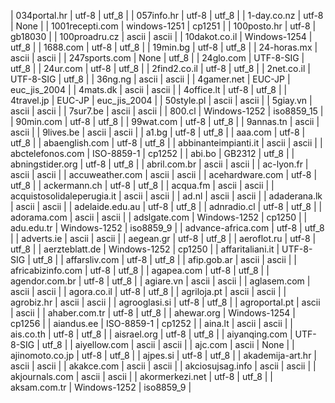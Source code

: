 | 034portal.hr | utf-8 | utf_8 |
| 057info.hr | utf-8 | utf_8 |
| 1-day.co.nz | utf-8 | None |
| 1001recepti.com | windows-1251 | cp1251 |
| 100posto.hr | utf-8 | gb18030 |
| 100proadru.cz | ascii | ascii |
| 10dakot.co.il | Windows-1254 | utf_8 |
| 1688.com | utf-8 | utf_8 |
| 19min.bg | utf-8 | utf_8 |
| 24-horas.mx | ascii | ascii |
| 247sports.com | None | utf_8 |
| 24glo.com | UTF-8-SIG | utf_8 |
| 24ur.com | utf-8 | utf_8 |
| 2find2.co.il | utf-8 | utf_8 |
| 2net.co.il | UTF-8-SIG | utf_8 |
| 36ng.ng | ascii | ascii |
| 4gamer.net | EUC-JP | euc_jis_2004 |
| 4mats.dk | ascii | ascii |
| 4office.lt | utf-8 | utf_8 |
| 4travel.jp | EUC-JP | euc_jis_2004 |
| 50style.pl | ascii | ascii |
| 5giay.vn | ascii | ascii |
| 7sur7.be | ascii | ascii |
| 800.cl | Windows-1252 | iso8859_15 |
| 90min.com | utf-8 | utf_8 |
| 99wat.com | utf-8 | utf_8 |
| 9annas.tn | ascii | ascii |
| 9lives.be | ascii | ascii |
| a1.bg | utf-8 | utf_8 |
| aaa.com | utf-8 | utf_8 |
| abaenglish.com | utf-8 | utf_8 |
| abbinanteimpianti.it | ascii | ascii |
| abctelefonos.com | ISO-8859-1 | cp1252 |
| abi.bo | GB2312 | utf_8 |
| abningstider.org | utf-8 | utf_8 |
| abril.com.br | ascii | ascii |
| ac-lyon.fr | ascii | ascii |
| accuweather.com | ascii | ascii |
| acehardware.com | utf-8 | utf_8 |
| ackermann.ch | utf-8 | utf_8 |
| acqua.fm | ascii | ascii |
| acquistosolidaleperugia.it | ascii | ascii |
| ad.nl | ascii | ascii |
| adaderana.lk | ascii | ascii |
| adelaide.edu.au | utf-8 | utf_8 |
| adnradio.cl | utf-8 | utf_8 |
| adorama.com | ascii | ascii |
| adslgate.com | Windows-1252 | cp1250 |
| adu.edu.tr | Windows-1252 | iso8859_9 |
| advance-africa.com | utf-8 | utf_8 |
| adverts.ie | ascii | ascii |
| aegean.gr | utf-8 | utf_8 |
| aeroflot.ru | utf-8 | utf_8 |
| aerzteblatt.de | Windows-1252 | cp1250 |
| affaritaliani.it | UTF-8-SIG | utf_8 |
| affarsliv.com | utf-8 | utf_8 |
| afip.gob.ar | ascii | ascii |
| africabizinfo.com | utf-8 | utf_8 |
| agapea.com | utf-8 | utf_8 |
| agendor.com.br | utf-8 | utf_8 |
| agiare.vn | ascii | ascii |
| aglasem.com | ascii | ascii |
| agora.co.il | utf-8 | utf_8 |
| agriloja.pt | ascii | ascii |
| agrobiz.hr | ascii | ascii |
| agrooglasi.si | utf-8 | utf_8 |
| agroportal.pt | ascii | ascii |
| ahaber.com.tr | utf-8 | utf_8 |
| ahewar.org | Windows-1254 | cp1256 |
| aiandus.ee | ISO-8859-1 | cp1252 |
| aina.lt | ascii | ascii |
| ais.co.th | utf-8 | utf_8 |
| aisrael.org | utf-8 | utf_8 |
| aiyanqing.com | UTF-8-SIG | utf_8 |
| aiyellow.com | ascii | ascii |
| ajc.com | ascii | None |
| ajinomoto.co.jp | utf-8 | utf_8 |
| ajpes.si | utf-8 | utf_8 |
| akademija-art.hr | ascii | ascii |
| akakce.com | ascii | ascii |
| akciosujsag.info | ascii | ascii |
| akjournals.com | ascii | ascii |
| akormerkezi.net | utf-8 | utf_8 |
| aksam.com.tr | Windows-1252 | iso8859_9 |
